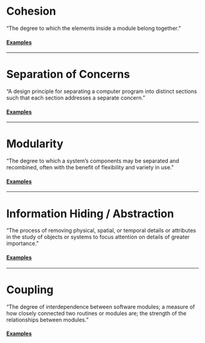 # Cohesion
“The degree to which the elements inside a module belong together.”

#### [Examples](/pages/examples/cohesion.md)

---

# Separation of Concerns
“A design principle for separating a computer program into distinct sections such that each section addresses a separate concern.”

#### [Examples](/pages/examples/separation_of_concerns.md)

---

# Modularity
“The degree to which a system’s components may be separated and recombined, often with the benefit of flexibility and variety in use.”

#### [Examples](/pages/examples/modularity.md)

---

# Information Hiding / Abstraction
“The process of removing physical, spatial, or temporal details or attributes in the study of objects or systems to focus attention on details of greater importance.”

#### [Examples](/pages/examples/information_hiding_abstraction.md)

---

# Coupling
“The degree of interdependence between software modules; a measure of how closely connected two routines or modules are; the strength of the relationships between modules.”

#### [Examples](/pages/examples/coupling.md)
